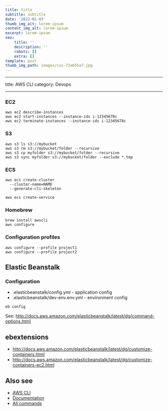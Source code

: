 ```yaml
---
title: title
subtitle: subtitle
date: '2022-01-03'
thumb_img_alt: lorem-ipsum
content_img_alt: lorem-ipsum
excerpt: lorem-ipsum
seo:
    title: ''
    description: ''
    robots: []
    extra: []
template: post
thumb_img_path: images/css-72a655a7.jpg
---
```


---

title: AWS CLI
category: Devops


---

### EC2

```
aws ec2 describe-instances
aws ec2 start-instances --instance-ids i-12345678c
aws ec2 terminate-instances --instance-ids i-12345678c
```

### S3

```
aws s3 ls s3://mybucket
aws s3 rm s3://mybucket/folder --recursive
aws s3 cp myfolder s3://mybucket/folder --recursive
aws s3 sync myfolder s3://mybucket/folder --exclude *.tmp
```

### ECS

```
aws ecs create-cluster
  --cluster-name=NAME
  --generate-cli-skeleton

aws ecs create-service
```

### Homebrew

```
brew install awscli
aws configure
```

### Configuration profiles

```
aws configure --profile project1
aws configure --profile project2
```

## Elastic Beanstalk

### Configuration

-   .elasticbeanstalk/config.yml - application config
-   .elasticbeanstalk/dev-env.env.yml - environment config

```
eb config
```

See: <http://docs.aws.amazon.com/elasticbeanstalk/latest/dg/command-options.html>

## ebextensions

-   <http://docs.aws.amazon.com/elasticbeanstalk/latest/dg/customize-containers.html>
-   <http://docs.aws.amazon.com/elasticbeanstalk/latest/dg/customize-containers-ec2.html>

## Also see

-   [AWS CLI](https://aws.amazon.com/cli/)
-   [Documentation](http://docs.aws.amazon.com/cli/latest/userguide/cli-chap-welcome.html)
-   [All commands](http://docs.aws.amazon.com/cli/latest/reference/#available-services)
